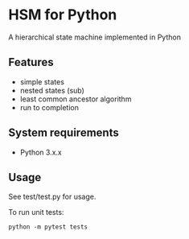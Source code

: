 # HSM for Python

A hierarchical state machine implemented in Python

## Features

- simple states
- nested states (sub)
- least common ancestor algorithm
- run to completion

## System requirements

- Python 3.x.x

## Usage

See test/test.py for usage.

To run unit tests:

    python -m pytest tests
